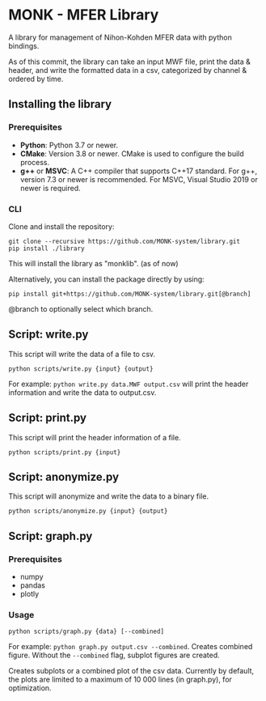 # MONK - MFER Library

A library for management of Nihon-Kohden MFER data with python bindings.

As of this commit, the library can take an input MWF file, print the data & header, and write the formatted data in a csv, categorized by channel & ordered by time.

## Installing the library

### Prerequisites

- **Python**: Python 3.7 or newer.
- **CMake**: Version 3.8 or newer. CMake is used to configure the build process.
- **g++** or **MSVC**: A C++ compiler that supports C++17 standard. For g++, version 7.3 or newer is recommended. For MSVC, Visual Studio 2019 or newer is required.

### CLI

Clone and install the repository:

```
git clone --recursive https://github.com/MONK-system/library.git
pip install ./library
```

This will install the library as "monklib". (as of now)

Alternatively, you can install the package directly by using:

```
pip install git+https://github.com/MONK-system/library.git[@branch]
```

@branch to optionally select which branch.

## Script: write.py

This script will write the data of a file to csv.

```
python scripts/write.py {input} {output}
```

For example: `python write.py data.MWF output.csv` will print the header information and write the data to output.csv.

## Script: print.py

This script will print the header information of a file.

```
python scripts/print.py {input}
```

## Script: anonymize.py

This script will anonymize and write the data to a binary file.

```
python scripts/anonymize.py {input} {output}
```

## Script: graph.py

### Prerequisites

- numpy
- pandas
- plotly

### Usage

```
python scripts/graph.py {data} [--combined]
```

For example: `python graph.py output.csv --combined`. Creates combined figure. Without the `--combined` flag, subplot figures are created.

Creates subplots or a combined plot of the csv data. Currently by default, the plots are limited to a maximum of 10 000 lines (in graph.py), for optimization.
